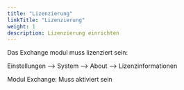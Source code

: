 ```yaml
---
title: "Lizenzierung"
linkTitle: "Lizenzierung"
weight: 1
description: Lizenzierung einrichten
---
```


Das Exchange modul muss lizenziert sein:

Einstellungen --> System --> About --> Lizenzinformationen 

Modul Exchange: Muss aktiviert sein
